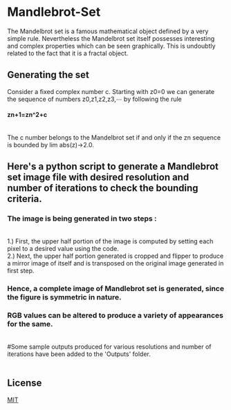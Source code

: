 # Mandlebrot-Set

The Mandelbrot set is a famous mathematical object defined by a very simple rule. Nevertheless the Mandelbrot set itself possesses interesting and complex properties which can be seen graphically. This is undoubtly related to the fact that it is a fractal object.

## Generating the set

Consider a fixed complex number c. Starting with z0=0 we can generate the sequence of numbers z0,z1,z2,z3,⋯ by following the rule
<br>
#### zn+1=zn^2+c
<br>
The c number belongs to the Mandelbrot set if and only if the zn sequence is bounded by lim abs(z)->2.0.

## Here's a python script to generate a Mandlebrot set image file with desired resolution and number of iterations to check the bounding criteria.

### The image is being generated in two steps :
<br>
1.) First, the upper half portion of the image is computed by setting each pixel to a desired value using the code.
<br>
2.) Next, the upper half portion generated is cropped and flipper to produce a mirror image of itself and is transposed on the original image generated in first step.
<br>

### Hence, a complete image of Mandlebrot set is generated, since the figure is symmetric in nature.

### RGB values can be altered to produce a variety of appearances for the same.
<br>
#Some sample outputs produced for various resolutions and number of iterations have been added to the 'Outputs' folder.

<br>
<br>

## License
[MIT](https://choosealicense.com/licenses/mit/)
